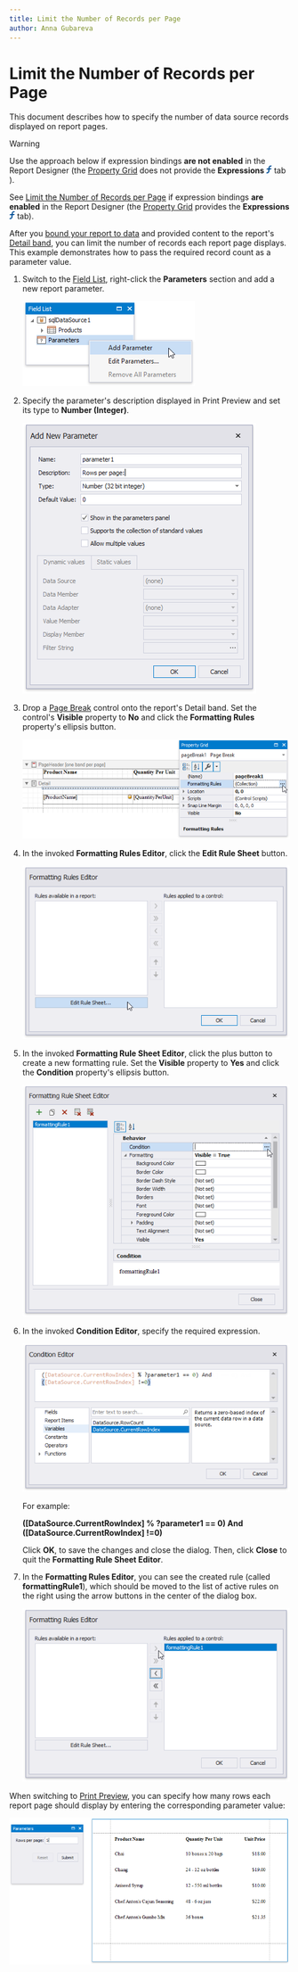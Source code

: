 ```yaml
---
title: Limit the Number of Records per Page
author: Anna Gubareva
---
```

# Limit the Number of Records per Page

This document describes how to specify the number of data source records displayed on report pages.

> [!Warning]
> Use the approach below if expression bindings **are not enabled** in the Report Designer (the [Property Grid](../../report-designer-tools/ui-panels/property-grid.md) does not provide the **Expressions** ![](../../../../../images/eurd-win-property-grid-expressions-icon.png) tab ).
>
> See [Limit the Number of Records per Page](../shape-data-expression-bindings/limit-the-number-of-records-per-page.md) if expression bindings **are enabled** in the Report Designer (the [Property Grid](../../report-designer-tools/ui-panels/property-grid.md) provides the **Expressions** ![](../../../../../images/eurd-win-property-grid-expressions-icon.png) tab).

After you [bound your report to data](../../bind-to-data.md) and provided content to the report's [Detail band](../../introduction-to-banded-reports.md), you can limit the number of records each report page displays. This example demonstrates how to pass the required record count as a parameter value.

1. Switch to the [Field List](../../report-designer-tools/ui-panels/field-list.md), right-click the **Parameters** section and add a new report parameter.
	
	![](../../../../../images/eurd-win-shaping-filter-add-parameter.png)

2. Specify the parameter's description displayed in Print Preview and set its type to **Number (Integer)**.
	
	![](../../../../../images/eurd-win-shaping-limit-parameter-settings.png)

3. Drop a [Page Break](../../use-report-elements/use-basic-report-controls/page-break.md) control onto the report's Detail band. Set the control's **Visible** property to **No** and click the **Formatting Rules** property's ellipsis button.

    ![](../../../../../images/eurd-win-shaping-page-break-formatting-rules.png)

4. In the invoked **Formatting Rules Editor**, click the **Edit Rule Sheet** button.

    ![](../../../../../images/eurd-win-shaping-edit-rule-sheet.png)

5. In the invoked **Formatting Rule Sheet Editor**, click the plus button to create a new formatting rule. Set the **Visible** property to **Yes** and click the **Condition** property's ellipsis button.

	![](../../../../../images/eurd-win-shaping-page-break-formatting-rule-settings.png)

6. In the invoked **Condition Editor**, specify the required expression.
	
	![](../../../../../images/eurd-win-shaping-page-break-condtion.png)
	
	For example:
	
	**([DataSource.CurrentRowIndex] % ?parameter1 == 0) And ([DataSource.CurrentRowIndex] !=0)**

    Click **OK**, to save the changes and close the dialog. Then, click **Close** to quit the **Formatting Rule Sheet Editor**.

7. In the **Formatting Rules Editor**, you can see the created rule (called **formattingRule1**), which should be moved to the list of active rules on the right using the arrow buttons in the center of the dialog box.

	![](../../../../../images/eurd-win-shaping-apply-formatting-rule.png)

When switching to [Print Preview](../../preview-print-and-export-reports.md), you can specify how many rows each report page should display by entering the corresponding parameter value:

![](../../../../../images/eurd-win-shaping-limit-rows-result.png)